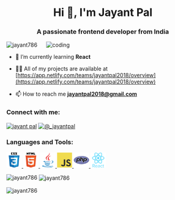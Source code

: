 
<h1 align="center">Hi 👋, I'm Jayant Pal</h1>
<h3 align="center">A passionate frontend developer from India</h3>

<img align="right" alt="coding" width="400" src="https://user-images.githubusercontent.com/55389276/140866485-8fb1c876-9a8f-4d6a-98dc-08c4981eaf70.gif">
<p align="left"> <img src="https://komarev.com/ghpvc/?username=jayant786&label=Profile%20views&color=0e75b6&style=flat" alt="jayant786" /> </p>

- 🌱 I’m currently learning **React**

- 👨‍💻 All of my projects are available at [https://app.netlify.com/teams/jayantpal2018/overview](https://app.netlify.com/teams/jayantpal2018/overview)

- 📫 How to reach me **jayantpal2018@gmail.com**

<h3 align="left">Connect with me:</h3>
<p align="left">
<a href="https://www.linkedin.com/in/jayant-pal-44027b260?utm_source=share&utm_campaign=share_via&utm_content=profile&utm_medium=ios_app target="blank"><img align="center" src="https://raw.githubusercontent.com/rahuldkjain/github-profile-readme-generator/master/src/images/icons/Social/linked-in-alt.svg" alt="jayant pal" height="30" width="40" /></a>
<a href="https://www.instagram.com/_jayantpal/" target="blank"><img align="center" src="https://raw.githubusercontent.com/rahuldkjain/github-profile-readme-generator/master/src/images/icons/Social/instagram.svg" alt="@_jayantpal" height="30" width="40" /></a>
</p>

<h3 align="left">Languages and Tools:</h3>
<p align="left"> <a href="https://www.w3schools.com/css/" target="_blank" rel="noreferrer"> <img src="https://raw.githubusercontent.com/devicons/devicon/master/icons/css3/css3-original-wordmark.svg" alt="css3" width="40" height="40"/> </a> <a href="https://www.w3.org/html/" target="_blank" rel="noreferrer"> <img src="https://raw.githubusercontent.com/devicons/devicon/master/icons/html5/html5-original-wordmark.svg" alt="html5" width="40" height="40"/> </a> <a href="https://www.java.com" target="_blank" rel="noreferrer"> <img src="https://raw.githubusercontent.com/devicons/devicon/master/icons/java/java-original.svg" alt="java" width="40" height="40"/> </a> <a href="https://developer.mozilla.org/en-US/docs/Web/JavaScript" target="_blank" rel="noreferrer"> <img src="https://raw.githubusercontent.com/devicons/devicon/master/icons/javascript/javascript-original.svg" alt="javascript" width="40" height="40"/> </a> <a href="https://www.php.net" target="_blank" rel="noreferrer"> <img src="https://raw.githubusercontent.com/devicons/devicon/master/icons/php/php-original.svg" alt="php" width="40" height="40"/> </a> <a href="https://reactjs.org/" target="_blank" rel="noreferrer"> <img src="https://raw.githubusercontent.com/devicons/devicon/master/icons/react/react-original-wordmark.svg" alt="react" width="40" height="40"/> </a> </p>

<p><img align="left" src="https://github-readme-stats.vercel.app/api/top-langs?username=jayant786&show_icons=true&locale=en&layout=compact" alt="jayant786" /></p>

<p>&nbsp;<img align="center" src="https://github-readme-stats.vercel.app/api?username=jayant786&show_icons=true&locale=en" alt="jayant786" /></p>

<p><img align="center" src="https://github-readme-streak-stats.herokuapp.com/?user=jayant786&" alt="jayant786" /></p>

